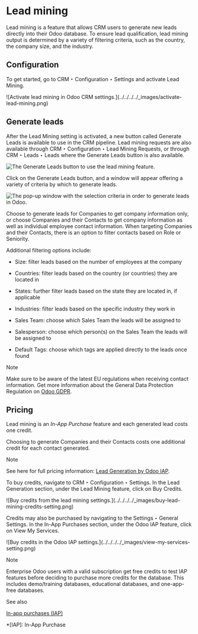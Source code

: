 # Lead mining

Lead mining is a feature that allows CRM users to generate new leads directly
into their Odoo database. To ensure lead qualification, lead mining output is
determined by a variety of filtering criteria, such as the country, the
company size, and the industry.

## Configuration

To get started, go to CRM ‣ Configuration ‣ Settings and activate Lead Mining.

![Activate lead mining in Odoo CRM settings.](../../../../_images/activate-
lead-mining.png)

## Generate leads

After the Lead Mining setting is activated, a new button called Generate Leads
is available to use in the CRM pipeline. Lead mining requests are also
available through CRM ‣ Configuration ‣ Lead Mining Requests, or through CRM ‣
Leads ‣ Leads where the Generate Leads button is also available.

![The Generate Leads button to use the lead mining
feature.](../../../../_images/generate-leads-button.png)

Click on the Generate Leads button, and a window will appear offering a
variety of criteria by which to generate leads.

![The pop-up window with the selection criteria in order to generate leads in
Odoo.](../../../../_images/generate-leads-popup.png)

Choose to generate leads for Companies to get company information only, or
choose Companies and their Contacts to get company information as well as
individual employee contact information. When targeting Companies and their
Contacts, there is an option to filter contacts based on Role or Seniority.

Additional filtering options include:

  * Size: filter leads based on the number of employees at the company

  * Countries: filter leads based on the country (or countries) they are located in

  * States: further filter leads based on the state they are located in, if applicable

  * Industries: filter leads based on the specific industry they work in

  * Sales Team: choose which Sales Team the leads will be assigned to

  * Salesperson: choose which person(s) on the Sales Team the leads will be assigned to

  * Default Tags: choose which tags are applied directly to the leads once found

Note

Make sure to be aware of the latest EU regulations when receiving contact
information. Get more information about the General Data Protection Regulation
on [Odoo GDPR](http://odoo.com/gdpr).

## Pricing

Lead mining is an _In-App Purchase_ feature and each generated lead costs one
credit.

Choosing to generate Companies and their Contacts costs one additional credit
for each contact generated.

Note

See here for full pricing information: [Lead Generation by Odoo
IAP](https://iap.odoo.com/iap/in-app-services/167?).

To buy credits, navigate to CRM ‣ Configuration ‣ Settings. In the Lead
Generation section, under the Lead Mining feature, click on Buy Credits.

![Buy credits from the lead mining settings.](../../../../_images/buy-lead-
mining-credits-setting.png)

Credits may also be purchased by navigating to the Settings ‣ General
Settings. In the In-App Purchases section, under the Odoo IAP feature, click
on View My Services.

![Buy credits in the Odoo IAP settings.](../../../../_images/view-my-services-
setting.png)

Note

Enterprise Odoo users with a valid subscription get free credits to test IAP
features before deciding to purchase more credits for the database. This
includes demo/training databases, educational databases, and one-app-free
databases.

See also

[In-app purchases (IAP)](../../../essentials/in_app_purchase.html)

  *[IAP]: In-App Purchase

